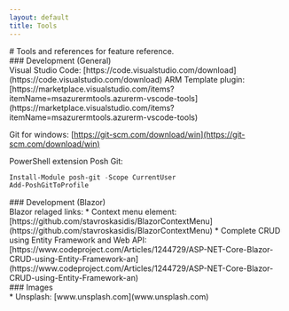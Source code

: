 ```yaml
---
layout: default
title: Tools
---
```

<style>
.pnl{float:left;margin-right:7px;}    
</style>

<div class="row">

<div class="col-md-12">
<div class="panel panel-default">

<div class="panel-heading" markdown="1">
# Tools and references for feature reference.
<div>

</div>
</div>

</div>
</div>

<div class="row">
<div class="col-md-12">
<div class="panel panel-default">
<div class="panel-heading" markdown="1">
### Development (General)
</div>
<div class="panel-body" markdown="1">
Visual Studio Code: [https://code.visualstudio.com/download](https://code.visualstudio.com/download)  
ARM Template plugin: [https://marketplace.visualstudio.com/items?itemName=msazurermtools.azurerm-vscode-tools](https://marketplace.visualstudio.com/items?itemName=msazurermtools.azurerm-vscode-tools)  

Git for windows: [https://git-scm.com/download/win](https://git-scm.com/download/win)  

PowerShell extension Posh Git: 
``` powershell
Install-Module posh-git -Scope CurrentUser 
Add-PoshGitToProfile
```

</div>
</div>
</div>
</div>


<div class="row">
<div class="col-md-12">
<div class="panel panel-default">
<div class="panel-heading" markdown="1">
### Development (Blazor)
</div>
<div class="panel-body" markdown="1">
Blazor relaged links:  
* Context menu element: [https://github.com/stavroskasidis/BlazorContextMenu](https://github.com/stavroskasidis/BlazorContextMenu)
* Complete CRUD using Entity Framework and Web API: [https://www.codeproject.com/Articles/1244729/ASP-NET-Core-Blazor-CRUD-using-Entity-Framework-an](https://www.codeproject.com/Articles/1244729/ASP-NET-Core-Blazor-CRUD-using-Entity-Framework-an)

</div>
</div>
</div>
</div>


<div class="row">
<div class="col-md-12">
<div class="panel panel-default">
<div class="panel-heading" markdown="1">
### Images
</div>
<div class="panel-body" markdown="1">
* Unsplash: [www.unsplash.com](www.unsplash.com)
</div>
</div>
</div>
</div>

